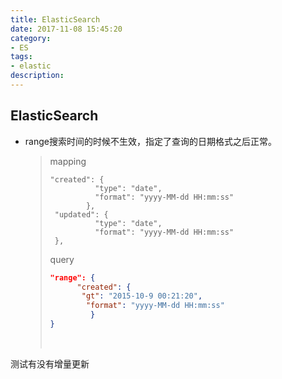 ```yaml
---
title: ElasticSearch
date: 2017-11-08 15:45:20
category: 
- ES
tags:
- elastic
description: 
---
```

## ElasticSearch

- range搜索时间的时候不生效，指定了查询的日期格式之后正常。

  > mapping
  >
  > ```
  > "created": {
  >           "type": "date",
  >           "format": "yyyy-MM-dd HH:mm:ss"
  >         },
  >  "updated": {
  >           "type": "date",
  >           "format": "yyyy-MM-dd HH:mm:ss"
  >  },
  > ```
  >
  > query 
  >
  > ```json
  > "range": {
  >       "created": {
  >        "gt": "2015-10-9 00:21:20",
  >         "format": "yyyy-MM-dd HH:mm:ss"
  >          }
  > }
  > ```
  >
  > ​






测试有没有增量更新
